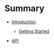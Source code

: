 # Summary

- [Introduction](README.md)
    - [Getting Started](docs/intro/getting-started.md)



- [API](docs/api/README.md)